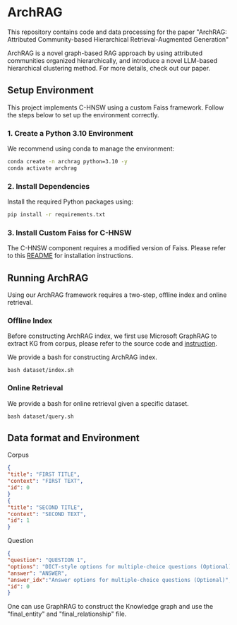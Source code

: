 # ArchRAG

This repository contains code and data processing for the paper "ArchRAG: Attributed Community-based Hierarchical
Retrieval-Augmented Generation"

ArchRAG is a novel graph-based RAG approach by using attributed communities organized hierarchically, and introduce a novel LLM-based hierarchical clustering method.
For more details, check out our paper.


## Setup Environment

This project implements C-HNSW using a custom Faiss framework. Follow the steps below to set up the environment correctly.


### 1. Create a Python 3.10 Environment
We recommend using conda to manage the environment:

```bash
conda create -n archrag python=3.10 -y
conda activate archrag
```

### 2. Install Dependencies
Install the required Python packages using:
```bash
pip install -r requirements.txt
```
### 3. Install Custom Faiss for C-HNSW
The C-HNSW component requires a modified version of Faiss. Please refer to this [README](./HCHNSW/README.md) for installation instructions.

## Running ArchRAG

Using our ArchRAG framework requires a two-step, offline index and online retrieval.

### Offline Index

Before constructing ArchRAG index, we first use Microsoft GraphRAG to extract KG from corpus, please refer to the source code and [instruction](./src/graphrag/README.md).

We provide a bash for constructing ArchRAG index.

```shell
bash dataset/index.sh
```

### Online Retrieval

We provide a bash for online retrieval given a specific dataset.

```shell
bash dataset/query.sh
```

## Data format and Environment


Corpus

```json
{
"title": "FIRST TITLE",
"context": "FIRST TEXT",
"id": 0
}
{
"title": "SECOND TITLE",
"context": "SECOND TEXT",
"id": 1
}
```

Question

```json
{
"question": "QUESTION 1",
"options": "DICT-style options for multiple-choice questions (Optional)",
"answer": "ANSWER",
"answer_idx":"Answer options for multiple-choice questions (Optional)",
"id": 0
}
```

One can use GraphRAG to construct the Knowledge graph and use the "final_entity" and "final_relationship" file.

